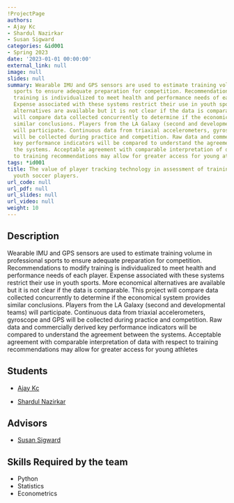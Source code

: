 ```yaml
---
!ProjectPage
authors:
- Ajay Kc
- Shardul Nazirkar
- Susan Sigward
categories: &id001
- Spring 2023
date: '2023-01-01 00:00:00'
external_link: null
image: null
slides: null
summary: Wearable IMU and GPS sensors are used to estimate training volume in professional
  sports to ensure adequate preparation for competition. Recommendations to modify
  training is individualized to meet health and performance needs of each player.
  Expense associated with these systems restrict their use in youth sports. More economical
  alternatives are available but it is not clear if the data is comparable. This project
  will compare data collected concurrently to determine if the economical system provides
  similar conclusions. Players from the LA Galaxy (second and developmental teams)
  will participate. Continuous data from triaxial accelerometers, gyroscope and GPS
  will be collected during practice and competition. Raw data and commercially derived
  key performance indicators will be compared to understand the agreement between
  the systems. Acceptable agreement with comparable interpretation of data with respect
  to training recommendations may allow for greater access for young athletes
tags: *id001
title: The value of player tracking technology in assessment of training volume in
  youth soccer players.
url_code: null
url_pdf: null
url_slides: null
url_video: null
weight: 10
---
```

## Description

Wearable IMU and GPS sensors are used to estimate training volume in professional sports to ensure adequate preparation for competition. Recommendations to modify training is individualized to meet health and performance needs of each player. Expense associated with these systems restrict their use in youth sports. More economical alternatives are available but it is not clear if the data is comparable. This project will compare data collected concurrently to determine if the economical system provides similar conclusions. Players from the LA Galaxy (second and developmental teams) will participate. Continuous data from triaxial accelerometers, gyroscope and GPS will be collected during practice and competition. Raw data and commercially derived key performance indicators will be compared to understand the agreement between the systems. Acceptable agreement with comparable interpretation of data with respect to training recommendations may allow for greater access for young athletes





## Students

* [Ajay Kc](../../../author/ajay-kc)

* [Shardul Nazirkar](../../../author/shardul-nazirkar)

## Advisors

* [Susan Sigward](../../../author/susan-sigward)

## Skills Required by the team


* Python
* Statistics
* Econometrics
